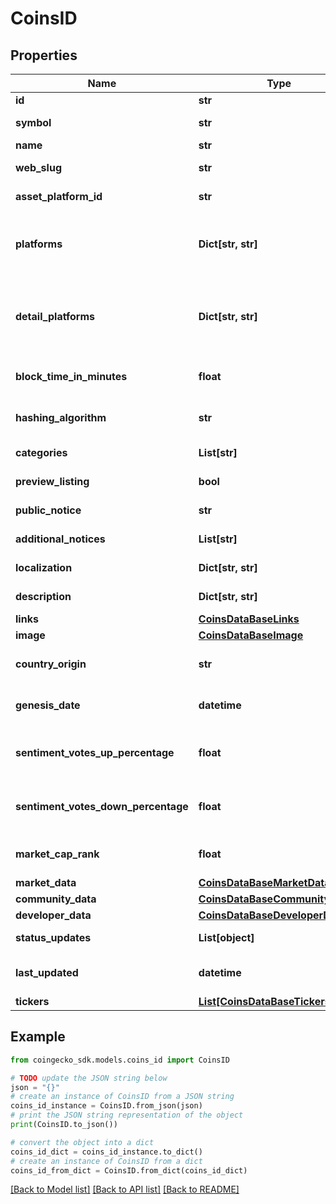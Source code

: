 # CoinsID


## Properties

Name | Type | Description | Notes
------------ | ------------- | ------------- | -------------
**id** | **str** | coin ID | [optional] 
**symbol** | **str** | coin symbol | [optional] 
**name** | **str** | coin name | [optional] 
**web_slug** | **str** | coin web slug | [optional] 
**asset_platform_id** | **str** | coin asset platform ID | [optional] 
**platforms** | **Dict[str, str]** | coin asset platform and contract address | [optional] 
**detail_platforms** | **Dict[str, str]** | detailed coin asset platform and contract address | [optional] 
**block_time_in_minutes** | **float** | blockchain block time in minutes | [optional] 
**hashing_algorithm** | **str** | blockchain hashing algorithm | [optional] 
**categories** | **List[str]** | coin categories | [optional] 
**preview_listing** | **bool** | preview listing coin | [optional] 
**public_notice** | **str** | public notice | [optional] 
**additional_notices** | **List[str]** | additional notices | [optional] 
**localization** | **Dict[str, str]** | coin name localization | [optional] 
**description** | **Dict[str, str]** | coin description | [optional] 
**links** | [**CoinsDataBaseLinks**](CoinsDataBaseLinks.md) |  | [optional] 
**image** | [**CoinsDataBaseImage**](CoinsDataBaseImage.md) |  | [optional] 
**country_origin** | **str** | coin country of origin | [optional] 
**genesis_date** | **datetime** | coin genesis date | [optional] 
**sentiment_votes_up_percentage** | **float** | coin sentiment votes up percentage | [optional] 
**sentiment_votes_down_percentage** | **float** | coin sentiment votes down percentage | [optional] 
**market_cap_rank** | **float** | coin rank by market cap | [optional] 
**market_data** | [**CoinsDataBaseMarketData**](CoinsDataBaseMarketData.md) |  | [optional] 
**community_data** | [**CoinsDataBaseCommunityData**](CoinsDataBaseCommunityData.md) |  | [optional] 
**developer_data** | [**CoinsDataBaseDeveloperData**](CoinsDataBaseDeveloperData.md) |  | [optional] 
**status_updates** | **List[object]** | coin status updates | [optional] 
**last_updated** | **datetime** | coin last updated timestamp | [optional] 
**tickers** | [**List[CoinsDataBaseTickersInner]**](CoinsDataBaseTickersInner.md) | coin tickers | [optional] 

## Example

```python
from coingecko_sdk.models.coins_id import CoinsID

# TODO update the JSON string below
json = "{}"
# create an instance of CoinsID from a JSON string
coins_id_instance = CoinsID.from_json(json)
# print the JSON string representation of the object
print(CoinsID.to_json())

# convert the object into a dict
coins_id_dict = coins_id_instance.to_dict()
# create an instance of CoinsID from a dict
coins_id_from_dict = CoinsID.from_dict(coins_id_dict)
```
[[Back to Model list]](../README.md#documentation-for-models) [[Back to API list]](../README.md#documentation-for-api-endpoints) [[Back to README]](../README.md)


